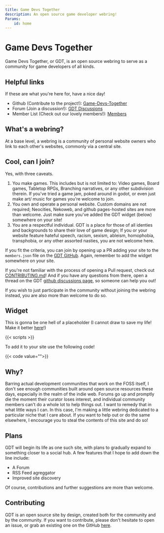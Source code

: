 ```yaml
---
title: Game Devs Together
description: An open source game developer webring!
Params:
    id: home
---
```


# Game Devs Together

Game Devs Together, or GDT, is an open source webring to serve as a community for game developers of all kinds.

## Helpful links

If these are what you're here for, have a nice day!

- Github (Contribute to the project!): [Game-Devs-Together](https://github.com/Fireye04/Game-Devs-Together)
- Forum (Join a discussion!): [GDT Discussions](https://github.com/Fireye04/Game-Devs-Together/discussions)
- Member List (Check out our lovely members!): [Members](/members)

## What's a webring?

At a base level, a webring is a community of personal website owners who link to each other's websites, commonly via a central site.

## Cool, can I join?

Yes, with three caveats.

1. You make games. This includes but is not limited to: Video games, Board games, Tabletop RPGs, Branching narratives, or any other subdivision therein. If you've tried a game jam, poked around in godot, or even just make art/ music for games you're welcome to join.
2. You own and operate a personal website. Custom domains are not required; Neocities, Nekoweb, and github pages-hosted sites are more than welcome. Just make sure you've added the GDT widget (below) somewhere on your site!
3. You are a respectful individual. GDT is a place for those of all identies and backgrounds to share their love of game design; If you or your website feature hateful speech, racism, sexism, ableism, homophobia, transphobia, or any other assorted nasties, you are not welcome here.

If you fit the criteria, you can join by opening up a PR adding your site to the `members.json` file on the [GDT GitHub](https://github.com/Fireye04/Game-Devs-Together). Again, remember to add the widget somewhere on your site.

If you're not familiar with the process of opening a Pull request, check out [CONTRIBUTING.md](https://github.com/Fireye04/Game-Devs-Together/blob/main/CONTRIBUTING.md)! And if you have any questions from there, open a thread on the GDT [github discussions page](https://github.com/Fireye04/Game-Devs-Together/discussions), so someone can help you out!

If you wish to just participate in the community without joining the webring instead, you are also more than welcome to do so.

## Widget

This is gonna be one hell of a placeholder (I cannot draw to save my life! Make it better [here](https://github.com/Fireye04/Game-Devs-Together/discussions/7)!)

{{< scripts >}}

To add it to your site use the following code!

{{< code value="<script src='https://gdt.fireye.coffee/scripts/widget.js'></script>">}}

## Why?

Barring actual development communities that work on the FOSS itself, I don't see enough communities built around open source resources these days, especially in the realm of the indie web. Forums go up and promptly die the moment their curator loses interest, and individual community members can't do a whole lot to help things out. I want to remedy that in what little ways I can. In this case, I'm making a little webring dedicated to a particular niche that I care about. If you want to help out or do the same elsewhere, I encourage you to steal the contents of this site and do so!

## Plans

GDT will begin its life as one such site, with plans to gradually expand to something closer to a social hub.
A few features that I hope to add down the line include:

- A Forum
- RSS Feed agreggator
- Improved site discovery

Of course, contributions and further suggestions are more than welcome.

## Contributing

GDT is an open source site by design, created both for the community and by the community. If you want to contribute, please don't hesitate to open an issue, or grab an existing one on the GitHub [here](https://github.com/Fireye04/Game-Devs-Together).
